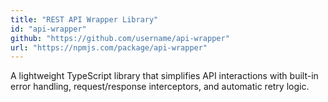 ```yaml
---
title: "REST API Wrapper Library"
id: "api-wrapper"
github: "https://github.com/username/api-wrapper"
url: "https://npmjs.com/package/api-wrapper"
---
```


A lightweight TypeScript library that simplifies API interactions with built-in error handling, request/response interceptors, and automatic retry logic.